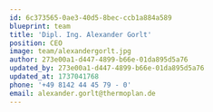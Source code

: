 ```yaml
---
id: 6c373565-0ae3-40d5-8bec-ccb1a884a589
blueprint: team
title: 'Dipl. Ing. Alexander Gorlt'
position: CEO
image: team/alexandergorlt.jpg
author: 273e00a1-d447-4899-b66e-01da895d5a76
updated_by: 273e00a1-d447-4899-b66e-01da895d5a76
updated_at: 1737041768
phone: '+49 8142 44 45 79 - 0'
email: alexander.gorlt@thermoplan.de
---
```

